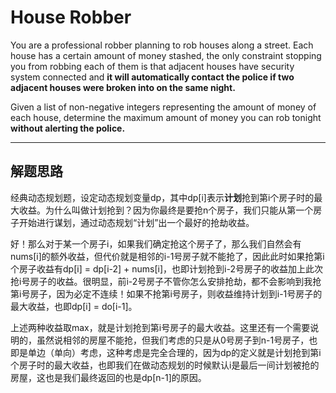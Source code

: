# House Robber #

You are a professional robber planning to rob houses along a street. Each house has a certain amount of money stashed, the only constraint stopping you from robbing each of them is that adjacent houses have security system connected and **it will automatically contact the police if two adjacent houses were broken into on the same night.**

Given a list of non-negative integers representing the amount of money of each house, determine the maximum amount of money you can rob tonight **without alerting the police.**

---

## 解题思路 ##
经典动态规划题，设定动态规划变量dp，其中dp[i]表示**计划**抢到第i个房子时的最大收益。为什么叫做计划抢到？因为你最终是要抢n个房子，我们只能从第一个房子开始进行谋划，通过动态规划“计划”出一个最好的抢劫收益。

好！那么对于某一个房子i，如果我们确定抢这个房子了，那么我们自然会有nums[i]的额外收益，但代价就是相邻的i-1号房子就不能抢了，因此此时如果抢第i个房子收益有dp[i] = dp[i-2] + nums[i]，也即计划抢到i-2号房子的收益加上此次抢i号房子的收益。很明显，前i-2号房子不管你怎么安排抢劫，都不会影响到我抢第i号房子，因为必定不连续！如果不抢第i号房子，则收益维持计划到i-1号房子的最大收益，也即dp[i] = do[i-1]。

上述两种收益取max，就是计划抢到第i号房子的最大收益。这里还有一个需要说明的，虽然说相邻的房屋不能抢，但我们考虑的只是从0号房子到n-1号房子，也即是单边（单向）考虑，这种考虑是完全合理的，因为dp的定义就是计划抢到第i个房子时的最大收益，也即我们在做动态规划的时候默认i是最后一间计划被抢的房屋，这也是我们最终返回的也是dp[n-1]的原因。